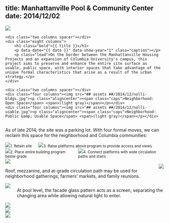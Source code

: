 title: Manhattanville Pool & Community Center
date: 2014/12/02
---

<div class="row padded bg-white">
    <img class="anim-fade lazy-load" src="## assets ##/2014/12/banner.jpg">
</div>

<div class="row container">

    <div class="two columns spacer"></div>
    <div class="eight columns">
        <h1 class="bold">{{ title }}</h1>
        <p data-date="{{ date }}" data-show-year="1" class="caption"></p>
        <p class="lead">On the border between the Manhattanville Housing Projects and an expansion of Columbia University's campus, this project aims to preserve and enhance the entire site surface as usable, public space, with interior spaces that take advantage of the unique formal characteristics that arise as a result of the urban strategy.</p>
    </div>

</div>

<div class="row container">

    <div class="two columns spacer"></div>
    <div class="four columns"><img src="## assets ##/2014/12/nolli-bldgs.jpg"><p class="aligncenter"><span class="caps">Neighborhood: Open Space</span> <span>(light gray)</span></p></div>
    <div class="four columns"><img src="## assets ##/2014/12/nolli-usable.jpg"><p class="aligncenter"><span class="caps">Neighborhood: Public &amp; Usable Space</span> <span>(light gray)</span></p></div>

</div>

<div class="row container">
    <div class="two columns spacer"></div>
    <div class="eight columns">
        <p class="lead">As of late 2014, the site was a parking lot. With four formal moves, we can reclaim this space for the neighborhood and Columbia communities:</p>
    </div>
</div>

<div class="row container">
    <div class="two columns spacer"></div>
    <div class="four columns">
        <div class="row">
            <img src="## assets ##/2014/12/site-diagram1.jpg"><small class="aligncenter caps">1. Retain site</small>
        </div>
        <div class="row">
            <img src="## assets ##/2014/12/site-diagram3.jpg"><small class="aligncenter caps">3. Raise platforms above program to provide access and views</small>
        </div>
    </div>
    <div class="four columns">
        <div class="row">
            <img src="## assets ##/2014/12/site-diagram2.jpg"><small class="aligncenter caps">2. Place entire building program below grade</small>
        </div>
        <div class="row">
            <img src="## assets ##/2014/12/site-diagram4.jpg"><small class="aligncenter caps">4. Connect platforms with wide circulation paths and stairs</small>
        </div>
    </div>
</div>

<div class="row container">
    <div class="one column spacer"></div>
    <div class="ten columns">
        <img src="## assets ##/2014/12/plan-elev.jpg">
    </div>
</div>

<div class="row container">
    <div class="two columns spacer"></div>
    <div class="eight columns">
        <p class="caption aligncenter">Roof, mezzanine, and at-grade circulation path may be used for neighborhood gatherings, farmers’ markets, and family reunions.</p>
        <img src="## assets ##/2014/12/axon.jpg">
    </div>
</div>

<div class="row container">
    <div class="two columns spacer"></div>
    <div class="eight columns">
        <img src="## assets ##/2014/12/sectional-persp.jpg">
        <p class="caption aligncenter">At pool level, the facade glass pattern acts as a screen, separating the changing area while allowing natural light to&nbsp;enter.</p>
    </div>
</div>

<div class="row container">
    <div class="two columns spacer"></div>
    <div class="eight columns"><img src="## assets ##/2014/12/pool-render-deep-interior.jpg"></div>
</div>
<div class="row container">
    <div class="two columns spacer"></div>
    <div class="eight columns"><img src="## assets ##/2014/12/pool-render-interior.jpg"></div>
</div>
<div class="row container">
    <div class="two columns spacer"></div>
    <div class="eight columns"><img src="## assets ##/2014/12/pool-render-exterior.jpg"></div>
</div>
